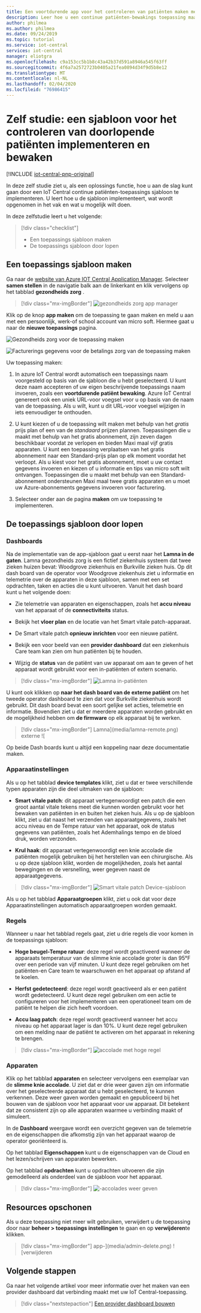```yaml
---
title: Een voortdurende app voor het controleren van patiënten maken met Azure IoT Central | Microsoft Docs
description: Leer hoe u een continue patiënten-bewakings toepassing maakt met behulp van Azure IoT Central-toepassings sjablonen.
author: philmea
ms.author: philmea
ms.date: 09/24/2019
ms.topic: tutorial
ms.service: iot-central
services: iot-central
manager: eliotgra
ms.openlocfilehash: c9a153cc5b1b8c43a42b37d591a8946a545f63ff
ms.sourcegitcommit: 4f6a7a2572723b0405a21fea0894d34f9d5b8e12
ms.translationtype: MT
ms.contentlocale: nl-NL
ms.lasthandoff: 02/04/2020
ms.locfileid: "76986415"
---
```

# <a name="tutorial-deploy-and-walkthrough-a-continuous-patient-monitoring-app-template"></a>Zelf studie: een sjabloon voor het controleren van doorlopende patiënten implementeren en bewaken

[!INCLUDE [iot-central-pnp-original](../../../includes/iot-central-pnp-original-note.md)]

In deze zelf studie ziet u, als een oplossings functie, hoe u aan de slag kunt gaan door een IoT Central continue patiënten-toepassings sjabloon te implementeren. U leert hoe u de sjabloon implementeert, wat wordt opgenomen in het vak en wat u mogelijk wilt doen.

In deze zelfstudie leert u het volgende:

> [!div class="checklist"]
> * Een toepassings sjabloon maken
> * De toepassings sjabloon door lopen

## <a name="create-an-application-template"></a>Een toepassings sjabloon maken

Ga naar de [website van Azure IOT Central Application Manager](https://apps.azureiotcentral.com/). Selecteer **samen stellen** in de navigatie balk aan de linkerkant en klik vervolgens op het tabblad **gezondheids zorg** . 

>[!div class="mx-imgBorder"] 
>![gezondheids zorg](media/app-manager-health.png) app manager

Klik op de knop **app maken** om de toepassing te gaan maken en meld u aan met een persoonlijk, werk-of school account van micro soft. Hiermee gaat u naar de **nieuwe toepassings** pagina.

![Gezondheids zorg voor de toepassing maken](media/app-manager-health-create.png)

![Facturerings gegevens voor de betalings zorg van de toepassing maken](media/app-manager-health-create-billinginfo.png)

Uw toepassing maken:

1. In azure IoT Central wordt automatisch een toepassings naam voorgesteld op basis van de sjabloon die u hebt geselecteerd. U kunt deze naam accepteren of uw eigen beschrijvende toepassings naam invoeren, zoals een **voortdurende patiënt bewaking**. Azure IoT Central genereert ook een uniek URL-voor voegsel voor u op basis van de naam van de toepassing. Als u wilt, kunt u dit URL-voor voegsel wijzigen in iets eenvoudiger te onthouden.

2. U kunt kiezen of u de toepassing wilt maken met behulp van het *gratis* prijs plan of een van de *standaard* prijzen plannen. Toepassingen die u maakt met behulp van het gratis abonnement, zijn zeven dagen beschikbaar voordat ze verlopen en bieden Maxi maal vijf gratis apparaten. U kunt een toepassing verplaatsen van het gratis abonnement naar een Standard-prijs plan op elk moment voordat het verloopt. Als u kiest voor het gratis abonnement, moet u uw contact gegevens invoeren en kiezen of u informatie en tips van micro soft wilt ontvangen. Toepassingen die u maakt met behulp van een Standard-abonnement ondersteunen Maxi maal twee gratis apparaten en u moet uw Azure-abonnements gegevens invoeren voor facturering.

3. Selecteer onder aan de pagina **maken** om uw toepassing te implementeren.

## <a name="walk-through-the-application-template"></a>De toepassings sjabloon door lopen

### <a name="dashboards"></a>Dashboards

Na de implementatie van de app-sjabloon gaat u eerst naar het **Lamna in de gaten**. Lamna gezondheids zorg is een fictief ziekenhuis systeem dat twee zieken huizen bevat: Woodgrove ziekenhuis en Burkville zieken huis. Op dit dash board van de operator voor Woodgrove ziekenhuis ziet u informatie en telemetrie over de apparaten in deze sjabloon, samen met een set opdrachten, taken en acties die u kunt uitvoeren. Vanuit het dash board kunt u het volgende doen:

* Zie telemetrie van apparaten en eigenschappen, zoals het **accu niveau** van het apparaat of de **connectiviteits** status.

* Bekijk het **vloer plan** en de locatie van het Smart vitale patch-apparaat.

* De Smart vitale patch **opnieuw inrichten** voor een nieuwe patiënt.

* Bekijk een voor beeld van een **provider dashboard** dat een ziekenhuis Care team kan zien om hun patiënten bij te houden.

* Wijzig de **status** van de patiënt van uw apparaat om aan te geven of het apparaat wordt gebruikt voor een in-patiënten of extern scenario.

>[!div class="mx-imgBorder"] 
>![Lamna in-patiënten](media/lamna-in-patient.png)

U kunt ook klikken op **naar het dash board van de externe patiënt** om het tweede operator dashboard te zien dat voor Burkville ziekenhuis wordt gebruikt. Dit dash board bevat een soort gelijke set acties, telemetrie en informatie. Bovendien ziet u dat er meerdere apparaten worden gebruikt en de mogelijkheid hebben om **de firmware** op elk apparaat bij te werken.

>[!div class="mx-imgBorder"] 
>Lamna](media/lamna-remote.png) externe ![

Op beide Dash boards kunt u altijd een koppeling naar deze documentatie maken.

### <a name="device-templates"></a>Apparaatinstellingen

Als u op het tabblad **device templates** klikt, ziet u dat er twee verschillende typen apparaten zijn die deel uitmaken van de sjabloon:

* **Smart vitale patch**: dit apparaat vertegenwoordigt een patch die een groot aantal vitale tekens meet die kunnen worden gebruikt voor het bewaken van patiënten in en buiten het zieken huis. Als u op de sjabloon klikt, ziet u dat naast het verzenden van apparaatgegevens, zoals het accu niveau en de Tempe ratuur van het apparaat, ook de status gegevens van patiënten, zoals het Ademhalings tempo en de bloed druk, worden verzonden.

* **Krul haak**: dit apparaat vertegenwoordigt een knie accolade die patiënten mogelijk gebruiken bij het herstellen van een chirurgische. Als u op deze sjabloon klikt, worden de mogelijkheden, zoals het aantal bewegingen en de versnelling, weer gegeven naast de apparaatgegevens.

>[!div class="mx-imgBorder"] 
>![Smart vitale patch Device-sjabloon](media/smart-vitals-device-template.png)

Als u op het tabblad **Apparaatgroepen** klikt, ziet u ook dat voor deze Apparaatinstellingen automatisch apparaatgroepen worden gemaakt.

### <a name="rules"></a>Regels

Wanneer u naar het tabblad regels gaat, ziet u drie regels die voor komen in de toepassings sjabloon:

* **Hoge beugel-Tempe ratuur**: deze regel wordt geactiveerd wanneer de apparaats temperatuur van de slimme knie accolade groter is dan 95&deg;F over een periode van vijf minuten. U kunt deze regel gebruiken om het patiënten-en Care team te waarschuwen en het apparaat op afstand af te koelen.

* **Herfst gedetecteerd**: deze regel wordt geactiveerd als er een patiënt wordt gedetecteerd. U kunt deze regel gebruiken om een actie te configureren voor het implementeren van een operationeel team om de patiënt te helpen die zich heeft voordoen.

* **Accu laag patch**: deze regel wordt geactiveerd wanneer het accu niveau op het apparaat lager is dan 10%. U kunt deze regel gebruiken om een melding naar de patiënt te activeren om het apparaat in rekening te brengen.

>[!div class="mx-imgBorder"] 
>![accolade met hoge regel](media/brace-temp-rule.png)

### <a name="devices"></a>Apparaten

Klik op het tabblad **apparaten** en selecteer vervolgens een exemplaar van de **slimme knie accolade**. U ziet dat er drie weer gaven zijn om informatie over het geselecteerde apparaat dat u hebt geselecteerd, te kunnen verkennen. Deze weer gaven worden gemaakt en gepubliceerd bij het bouwen van de sjabloon voor het apparaat voor uw apparaat. Dit betekent dat ze consistent zijn op alle apparaten waarmee u verbinding maakt of simuleert.

In de **Dashboard** weergave wordt een overzicht gegeven van de telemetrie en de eigenschappen die afkomstig zijn van het apparaat waarop de operator georiënteerd is.

Op het tabblad **Eigenschappen** kunt u de eigenschappen van de Cloud en het lezen/schrijven van apparaten bewerken.

Op het tabblad **opdrachten** kunt u opdrachten uitvoeren die zijn gemodelleerd als onderdeel van de sjabloon voor het apparaat.

>[!div class="mx-imgBorder"] 
>![-accolades weer geven](media/knee-brace-dashboard.png)

## <a name="clean-up-resources"></a>Resources opschonen

Als u deze toepassing niet meer wilt gebruiken, verwijdert u de toepassing door naar **beheer > toepassings instellingen** te gaan en op **verwijderen**te klikken.

>[!div class="mx-imgBorder"] 
>app-](media/admin-delete.png) ![verwijderen

## <a name="next-steps"></a>Volgende stappen

Ga naar het volgende artikel voor meer informatie over het maken van een provider dashboard dat verbinding maakt met uw IoT Central-toepassing.

> [!div class="nextstepaction"]
> [Een provider dashboard bouwen](howto-health-data-triage.md)
